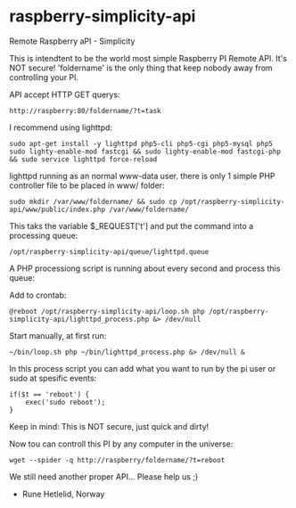 raspberry-simplicity-api
========================

Remote Raspberry aPI - Simplicity

This is intendtent to be the world most simple Raspberry PI Remote API. It's NOT secure! 'foldername' is the only thing that keep nobody away from controlling your PI.

API accept HTTP GET querys:

    http://raspberry:80/foldername/?t=task

I recommend using lighttpd:

    sudo apt-get install -y lighttpd php5-cli php5-cgi php5-mysql php5
    sudo lighty-enable-mod fastcgi && sudo lighty-enable-mod fastcgi-php && sudo service lighttpd force-reload

lighttpd running as an normal www-data user. there is only 1 simple PHP controller file to be placed in www/ folder:

    sudo mkdir /var/www/foldername/ && sudo cp /opt/raspberry-simplicity-api/www/public/index.php /var/www/foldername/

This taks the variable $_REQUEST['t'] and put the command into a processing queue:

    /opt/raspberry-simplicity-api/queue/lighttpd.queue

A PHP processiong script is running about every second and process this queue:

Add to crontab:

    @reboot /opt/raspberry-simplicity-api/loop.sh php /opt/raspberry-simplicity-api/lighttpd_process.php &> /dev/null

Start manually, at first run:

    ~/bin/loop.sh php ~/bin/lighttpd_process.php &> /dev/null &

In this process script you can add what you want to run by the pi user or sudo at spesific events:

    if($t == 'reboot') {
        exec('sudo reboot');
    }

Keep in mind: This is NOT secure, just quick and dirty!

Now tou can controll this PI by any computer in the universe:

    wget --spider -q http://raspberry/foldername/?t=reboot

We still need another proper API... Please help us ;)

- Rune Hetlelid, Norway
